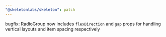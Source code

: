 ```yaml
---
"@skeletonlabs/skeleton": patch
---
```


bugfix: RadioGroup now includes `flexDirection` and `gap` props for handling vertical layouts and item spacing respectively
